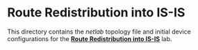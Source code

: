 # Route Redistribution into IS-IS

This directory contains the *netlab* topology file and initial device configurations for the **[Route Redistribution into IS-IS](../docs/feature/7-redistribute.md)** lab.
